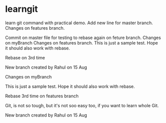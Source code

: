# learngit
learn git command with practical demo.
Add new line for master branch.
Changes on features branch.

Commit on master file for testing to rebase again on feture branch.
Changes on myBranch
Changes on features branch.
This is just a sample test.
Hope it should also work with rebase.

Rebase on 3rd time

New branch created by Rahul on 15 Aug

Changes on myBranch

This is just a sample test.
Hope it should also work with rebase.

Rebase 3rd time on features branch

Git, is not so tough, but it's not soo easy too, if you want to learn whole Git.

New branch created by Rahul on 15 Aug
